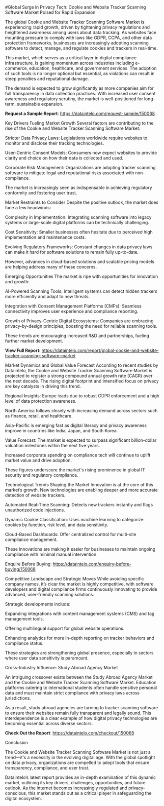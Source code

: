 #Global Surge in Privacy Tech: Cookie and Website Tracker Scanning Software Market Poised for Rapid Expansion

The global Cookie and Website Tracker Scanning Software Market is experiencing rapid growth, driven by tightening privacy regulations and heightened awareness among users about data tracking. As websites face mounting pressure to comply with laws like GDPR, CCPA, and other data protection frameworks, businesses are increasingly adopting scanning software to detect, manage, and regulate cookies and trackers in real-time.

This market, which serves as a critical layer in digital compliance infrastructure, is gaining momentum across industries including e-commerce, education, healthcare, and government services. The adoption of such tools is no longer optional but essential, as violations can result in steep penalties and reputational damage.

The demand is expected to grow significantly as more companies aim for full transparency in data collection practices. With increased user consent awareness and regulatory scrutiny, the market is well-positioned for long-term, sustainable expansion.

**Request a Sample Report**: https://dataintelo.com/request-sample/150068

Key Drivers Fueling Market Growth
Several factors are contributing to the rise of the Cookie and Website Tracker Scanning Software Market:

Stricter Data Privacy Laws: Legislations worldwide require websites to monitor and disclose their tracking technologies.

User-Centric Consent Models: Consumers now expect websites to provide clarity and choice on how their data is collected and used.

Corporate Risk Management: Organizations are adopting tracker scanning software to mitigate legal and reputational risks associated with non-compliance.

The market is increasingly seen as indispensable in achieving regulatory conformity and fostering user trust.

Market Restraints to Consider
Despite the positive outlook, the market does face a few headwinds:

Complexity in Implementation: Integrating scanning software into legacy systems or large-scale digital platforms can be technically challenging.

Cost Sensitivity: Smaller businesses often hesitate due to perceived high implementation and maintenance costs.

Evolving Regulatory Frameworks: Constant changes in data privacy laws can make it hard for software solutions to remain fully up-to-date.

However, advances in cloud-based solutions and scalable pricing models are helping address many of these concerns.

Emerging Opportunities
The market is ripe with opportunities for innovation and growth:

AI-Powered Scanning Tools: Intelligent systems can detect hidden trackers more efficiently and adapt to new threats.

Integration with Consent Management Platforms (CMPs): Seamless connectivity improves user experience and compliance reporting.

Growth of Privacy-Centric Digital Ecosystems: Companies are embracing privacy-by-design principles, boosting the need for reliable scanning tools.

These trends are encouraging increased R&D and partnerships, fueling further market development.

**View Full Report**: https://dataintelo.com/report/global-cookie-and-website-tracker-scanning-software-market

Market Dynamics and Global Value Forecast
According to recent studies by Dataintelo, the Cookie and Website Tracker Scanning Software Market is projected to register a strong compound annual growth rate (CAGR) over the next decade. The rising digital footprint and intensified focus on privacy are key catalysts in driving this trend.

Regional Insights:
Europe leads due to robust GDPR enforcement and a high level of data protection awareness.

North America follows closely with increasing demand across sectors such as finance, retail, and healthcare.

Asia-Pacific is emerging fast as digital literacy and privacy awareness improve in countries like India, Japan, and South Korea.

Value Forecast:
The market is expected to surpass significant billion-dollar valuation milestones within the next five years.

Increased corporate spending on compliance tech will continue to uplift market value and drive adoption.

These figures underscore the market's rising prominence in global IT security and regulatory compliance.

Technological Trends Shaping the Market
Innovation is at the core of this market’s growth. New technologies are enabling deeper and more accurate detection of website trackers.

Automated Real-Time Scanning: Detects new trackers instantly and flags unauthorized code injections.

Dynamic Cookie Classification: Uses machine learning to categorize cookies by function, risk level, and data sensitivity.

Cloud-Based Dashboards: Offer centralized control for multi-site compliance management.

These innovations are making it easier for businesses to maintain ongoing compliance with minimal manual intervention.

Enquire Before Buying: https://dataintelo.com/enquiry-before-buying/150068

Competitive Landscape and Strategic Moves
While avoiding specific company names, it’s clear the market is highly competitive, with software developers and digital compliance firms continuously innovating to provide advanced, user-friendly scanning solutions.

Strategic developments include:

Expanding integrations with content management systems (CMS) and tag management tools.

Offering multilingual support for global website operations.

Enhancing analytics for more in-depth reporting on tracker behaviors and compliance status.

These strategies are strengthening global presence, especially in sectors where user data sensitivity is paramount.

Cross-Industry Influence: Study Abroad Agency Market

An intriguing crossover exists between the Study Abroad Agency Market and the Cookie and Website Tracker Scanning Software Market. Education platforms catering to international students often handle sensitive personal data and must maintain strict compliance with privacy laws across jurisdictions.

As a result, study abroad agencies are turning to tracker scanning software to ensure their websites remain fully transparent and legally sound. This interdependence is a clear example of how digital privacy technologies are becoming essential across diverse sectors.

**Check Out the Report**: https://dataintelo.com/checkout/150068

Conclusion

The Cookie and Website Tracker Scanning Software Market is not just a trend—it's a necessity in the evolving digital age. With the global spotlight on data privacy, organizations are compelled to adopt tools that ensure transparency, compliance, and user trust.

Dataintelo’s latest report provides an in-depth examination of this dynamic market, outlining its key drivers, challenges, opportunities, and future outlook. As the internet becomes increasingly regulated and privacy-conscious, this market stands out as a critical player in safeguarding the digital ecosystem.

